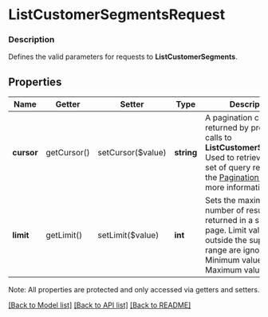 # ListCustomerSegmentsRequest

### Description

Defines the valid parameters for requests to __ListCustomerSegments__.

## Properties
Name | Getter | Setter | Type | Description | Notes
------------ | ------------- | ------------- | ------------- | ------------- | -------------
**cursor** | getCursor() | setCursor($value) | **string** | A pagination cursor returned by previous calls to __ListCustomerSegments__. Used to retrieve the next set of query results.  See the [Pagination guide](https://developer.squareup.com/docs/docs/working-with-apis/pagination) for more information. | [optional] 
**limit** | getLimit() | setLimit($value) | **int** | Sets the maximum number of results to be returned in a single page. Limit values outside the supported range are ignored.  Minimum value: &#x60;1&#x60; Maximum value: &#x60;1,000&#x60; | [optional] 

Note: All properties are protected and only accessed via getters and setters.

[[Back to Model list]](../../README.md#documentation-for-models) [[Back to API list]](../../README.md#documentation-for-api-endpoints) [[Back to README]](../../README.md)

